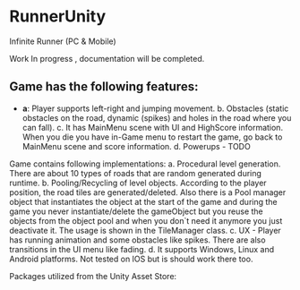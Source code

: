 # RunnerUnity
Infinite Runner (PC &amp; Mobile)


Work In progress , documentation will be completed.



Game has the following features:
------------
- **a**: Player supports left-right and jumping movement.
b. Obstacles (static obstacles on the road, dynamic (spikes) and holes in the road where you can fall).
c. It has MainMenu scene with UI and HighScore information. When you die you have in-Game menu to restart the game, go back to 
MainMenu scene and score information.
d. Powerups - TODO

Game contains following implementations:
a. Procedural level generation. There are about 10 types of roads that are random generated during runtime.
b. Pooling/Recycling of level objects. According to the player position, the road tiles are generated/deleted. Also there is
a Pool manager object that instantiates the object at the start of the game and during the game you never instantiate/delete
the gameObject but you reuse the objects from the object pool and when you don`t need it anymore you just deactivate it.
The usage is shown in the TileManager class.
c. UX - Player has running animation and some obstacles like spikes. There are also transitions in the UI menu like fading.
d. It supports Windows, Linux and Android platforms. Not tested on IOS but is should work there too.

Packages utilized from the Unity Asset Store:
